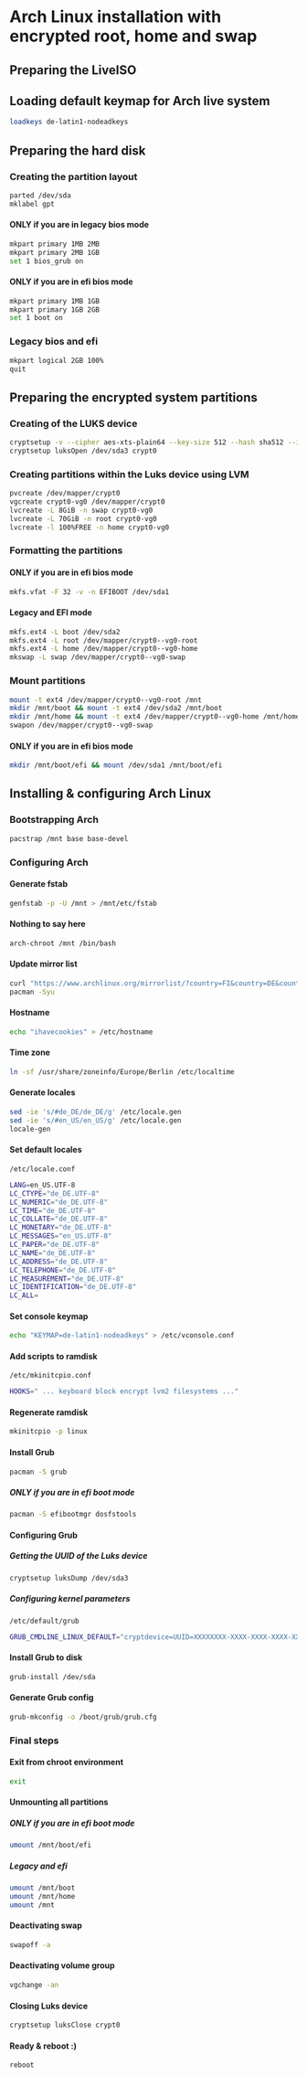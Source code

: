 # Arch Linux installation with encrypted root, home and swap

## Preparing the LiveISO
## Loading default keymap for Arch live system
```bash
loadkeys de-latin1-nodeadkeys
```

## Preparing the hard disk
### Creating the partition layout
```bash
parted /dev/sda
mklabel gpt
```

#### ONLY if you are in legacy bios mode
```bash
mkpart primary 1MB 2MB
mkpart primary 2MB 1GB
set 1 bios_grub on
```

#### ONLY if you are in efi bios mode
```bash
mkpart primary 1MB 1GB
mkpart primary 1GB 2GB
set 1 boot on
```

### Legacy bios and efi
```bash
mkpart logical 2GB 100%
quit
```

## Preparing the encrypted system partitions
### Creating of the LUKS device
```bash
cryptsetup -v --cipher aes-xts-plain64 --key-size 512 --hash sha512 --iter-time 10000 --use-urandom --verify-passphrase luksFormat /dev/sda3
cryptsetup luksOpen /dev/sda3 crypt0
```

### Creating partitions within the Luks device using LVM
```bash
pvcreate /dev/mapper/crypt0
vgcreate crypt0-vg0 /dev/mapper/crypt0
lvcreate -L 8GiB -n swap crypt0-vg0
lvcreate -L 70GiB -n root crypt0-vg0
lvcreate -l 100%FREE -n home crypt0-vg0
```

### Formatting the partitions
#### ONLY if you are in efi bios mode
```bash
mkfs.vfat -F 32 -v -n EFIBOOT /dev/sda1
```

#### Legacy and EFI mode
```bash
mkfs.ext4 -L boot /dev/sda2
mkfs.ext4 -L root /dev/mapper/crypt0--vg0-root
mkfs.ext4 -L home /dev/mapper/crypt0--vg0-home
mkswap -L swap /dev/mapper/crypt0--vg0-swap
```

### Mount partitions
```bash
mount -t ext4 /dev/mapper/crypt0--vg0-root /mnt
mkdir /mnt/boot && mount -t ext4 /dev/sda2 /mnt/boot
mkdir /mnt/home && mount -t ext4 /dev/mapper/crypt0--vg0-home /mnt/home
swapon /dev/mapper/crypt0--vg0-swap
```

#### ONLY if you are in efi bios mode
```bash
mkdir /mnt/boot/efi && mount /dev/sda1 /mnt/boot/efi
```

## Installing & configuring Arch Linux
### Bootstrapping Arch
```bash
pacstrap /mnt base base-devel
```

### Configuring Arch
#### Generate fstab
```bash
genfstab -p -U /mnt > /mnt/etc/fstab
```

#### Nothing to say here
```bash
arch-chroot /mnt /bin/bash
```

#### Update mirror list
```bash
curl "https://www.archlinux.org/mirrorlist/?country=FI&country=DE&country=IS&country=LU&country=NL&country=NZ&country=CH&protocol=https&ip_version=4&ip_version=6&use_mirror_status=on" | sed 's/#Server/Server/g' > /etc/pacman.d/mirrorlist
pacman -Syu
```

#### Hostname
```bash
echo "ihavecookies" > /etc/hostname
```

#### Time zone
```bash
ln -sf /usr/share/zoneinfo/Europe/Berlin /etc/localtime
```

#### Generate locales
```bash
sed -ie 's/#de_DE/de_DE/g' /etc/locale.gen
sed -ie 's/#en_US/en_US/g' /etc/locale.gen
locale-gen
```

#### Set default locales
`/etc/locale.conf`
```bash
LANG=en_US.UTF-8
LC_CTYPE="de_DE.UTF-8"
LC_NUMERIC="de_DE.UTF-8"
LC_TIME="de_DE.UTF-8"
LC_COLLATE="de_DE.UTF-8"
LC_MONETARY="de_DE.UTF-8"
LC_MESSAGES="en_US.UTF-8"
LC_PAPER="de_DE.UTF-8"
LC_NAME="de_DE.UTF-8"
LC_ADDRESS="de_DE.UTF-8"
LC_TELEPHONE="de_DE.UTF-8"
LC_MEASUREMENT="de_DE.UTF-8"
LC_IDENTIFICATION="de_DE.UTF-8"
LC_ALL=
```

#### Set console keymap
```bash
echo "KEYMAP=de-latin1-nodeadkeys" > /etc/vconsole.conf
```

#### Add scripts to ramdisk
`/etc/mkinitcpio.conf`
```bash
HOOKS=" ... keyboard block encrypt lvm2 filesystems ..."
```

#### Regenerate ramdisk
```bash
mkinitcpio -p linux
```

#### Install Grub
```bash
pacman -S grub
```

##### ONLY if you are in efi boot mode
```bash
pacman -S efibootmgr dosfstools
```

#### Configuring Grub
##### Getting the UUID of the Luks device
```bash
cryptsetup luksDump /dev/sda3
```

##### Configuring kernel parameters
`/etc/default/grub`
```bash
GRUB_CMDLINE_LINUX_DEFAULT="cryptdevice=UUID=XXXXXXXX-XXXX-XXXX-XXXX-XXXXXXXXXXXX:crypt0"
```

#### Install Grub to disk
```bash
grub-install /dev/sda
```

#### Generate Grub config
```bash
grub-mkconfig -o /boot/grub/grub.cfg
```

### Final steps
#### Exit from chroot environment
```bash
exit
```

#### Unmounting all partitions
##### ONLY if you are in efi boot mode
```bash
umount /mnt/boot/efi
```

##### Legacy and efi
```bash
umount /mnt/boot
umount /mnt/home
umount /mnt
```

#### Deactivating swap
```bash
swapoff -a
```

#### Deactivating volume group
```bash
vgchange -an
```

#### Closing Luks device
```bash
cryptsetup luksClose crypt0
```

#### Ready & reboot :)
```bash
reboot
```
